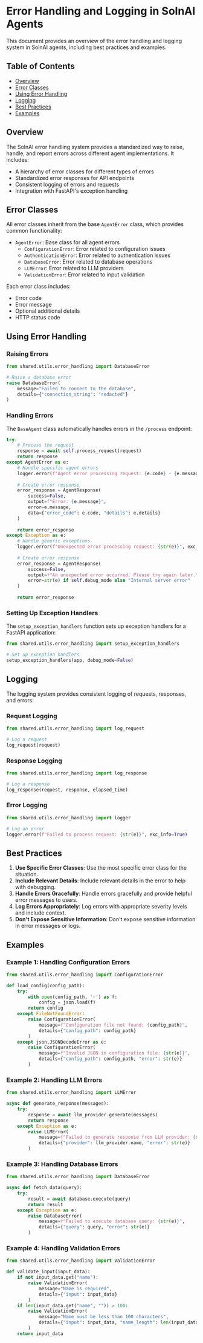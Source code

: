 # Error Handling and Logging in SolnAI Agents

This document provides an overview of the error handling and logging system in SolnAI agents, including best practices and examples.

## Table of Contents

- [Overview](#overview)
- [Error Classes](#error-classes)
- [Using Error Handling](#using-error-handling)
- [Logging](#logging)
- [Best Practices](#best-practices)
- [Examples](#examples)

## Overview

The SolnAI error handling system provides a standardized way to raise, handle, and report errors across different agent implementations. It includes:

- A hierarchy of error classes for different types of errors
- Standardized error responses for API endpoints
- Consistent logging of errors and requests
- Integration with FastAPI's exception handling

## Error Classes

All error classes inherit from the base `AgentError` class, which provides common functionality:

- `AgentError`: Base class for all agent errors
  - `ConfigurationError`: Error related to configuration issues
  - `AuthenticationError`: Error related to authentication issues
  - `DatabaseError`: Error related to database operations
  - `LLMError`: Error related to LLM providers
  - `ValidationError`: Error related to input validation

Each error class includes:
- Error code
- Error message
- Optional additional details
- HTTP status code

## Using Error Handling

### Raising Errors

```python
from shared.utils.error_handling import DatabaseError

# Raise a database error
raise DatabaseError(
    message="Failed to connect to the database",
    details={"connection_string": "redacted"}
)
```

### Handling Errors

The `BaseAgent` class automatically handles errors in the `/process` endpoint:

```python
try:
    # Process the request
    response = await self.process_request(request)
    return response
except AgentError as e:
    # Handle specific agent errors
    logger.error(f"Agent error processing request: {e.code} - {e.message}")
    
    # Create error response
    error_response = AgentResponse(
        success=False,
        output=f"Error: {e.message}",
        error=e.message,
        data={"error_code": e.code, "details": e.details}
    )
    
    return error_response
except Exception as e:
    # Handle generic exceptions
    logger.error(f"Unexpected error processing request: {str(e)}", exc_info=True)
    
    # Create error response
    error_response = AgentResponse(
        success=False,
        output=f"An unexpected error occurred. Please try again later.",
        error=str(e) if self.debug_mode else "Internal server error"
    )
    
    return error_response
```

### Setting Up Exception Handlers

The `setup_exception_handlers` function sets up exception handlers for a FastAPI application:

```python
from shared.utils.error_handling import setup_exception_handlers

# Set up exception handlers
setup_exception_handlers(app, debug_mode=False)
```

## Logging

The logging system provides consistent logging of requests, responses, and errors:

### Request Logging

```python
from shared.utils.error_handling import log_request

# Log a request
log_request(request)
```

### Response Logging

```python
from shared.utils.error_handling import log_response

# Log a response
log_response(request, response, elapsed_time)
```

### Error Logging

```python
from shared.utils.error_handling import logger

# Log an error
logger.error(f"Failed to process request: {str(e)}", exc_info=True)
```

## Best Practices

1. **Use Specific Error Classes**: Use the most specific error class for the situation.
2. **Include Relevant Details**: Include relevant details in the error to help with debugging.
3. **Handle Errors Gracefully**: Handle errors gracefully and provide helpful error messages to users.
4. **Log Errors Appropriately**: Log errors with appropriate severity levels and include context.
5. **Don't Expose Sensitive Information**: Don't expose sensitive information in error messages or logs.

## Examples

### Example 1: Handling Configuration Errors

```python
from shared.utils.error_handling import ConfigurationError

def load_config(config_path):
    try:
        with open(config_path, 'r') as f:
            config = json.load(f)
        return config
    except FileNotFoundError:
        raise ConfigurationError(
            message=f"Configuration file not found: {config_path}",
            details={"config_path": config_path}
        )
    except json.JSONDecodeError as e:
        raise ConfigurationError(
            message=f"Invalid JSON in configuration file: {str(e)}",
            details={"config_path": config_path, "error": str(e)}
        )
```

### Example 2: Handling LLM Errors

```python
from shared.utils.error_handling import LLMError

async def generate_response(messages):
    try:
        response = await llm_provider.generate(messages)
        return response
    except Exception as e:
        raise LLMError(
            message=f"Failed to generate response from LLM provider: {str(e)}",
            details={"provider": llm_provider.name, "error": str(e)}
        )
```

### Example 3: Handling Database Errors

```python
from shared.utils.error_handling import DatabaseError

async def fetch_data(query):
    try:
        result = await database.execute(query)
        return result
    except Exception as e:
        raise DatabaseError(
            message=f"Failed to execute database query: {str(e)}",
            details={"query": query, "error": str(e)}
        )
```

### Example 4: Handling Validation Errors

```python
from shared.utils.error_handling import ValidationError

def validate_input(input_data):
    if not input_data.get("name"):
        raise ValidationError(
            message="Name is required",
            details={"input": input_data}
        )
    if len(input_data.get("name", "")) > 100:
        raise ValidationError(
            message="Name must be less than 100 characters",
            details={"input": input_data, "name_length": len(input_data.get("name", ""))}
        )
    return input_data
```
